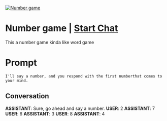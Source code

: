 
[![Number game](https://flow-prompt-covers.s3.us-west-1.amazonaws.com/icon/minimalist/mini_5.png)](https://gptcall.net/chat.html?data=%7B%22contact%22%3A%7B%22id%22%3A%22A2fNAdzDGveGGWfapT3I6%22%2C%22flow%22%3Atrue%7D%7D)
# Number game | [Start Chat](https://gptcall.net/chat.html?data=%7B%22contact%22%3A%7B%22id%22%3A%22A2fNAdzDGveGGWfapT3I6%22%2C%22flow%22%3Atrue%7D%7D)
This a number game kinda like word game

# Prompt

```
I'll say a number, and you respond with the first numberthat comes to your mind.
```

## Conversation

**ASSISTANT**: Sure, go ahead and say a number.
**USER**: 2
**ASSISTANT**: 7
**USER**: 6
**ASSISTANT**: 3
**USER**: 8
**ASSISTANT**: 4


